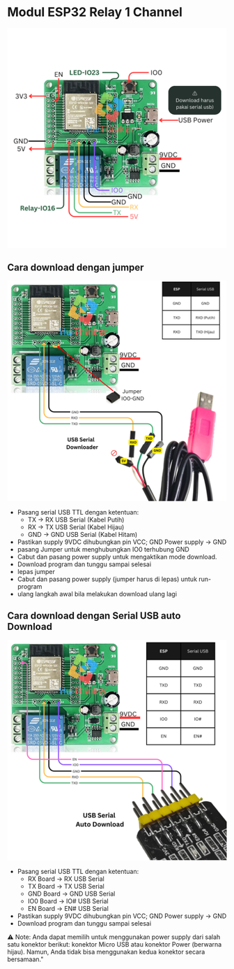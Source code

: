 # Modul ESP32 Relay 1 Channel 
![](https://github.com/hwthinker/esp32-relay1ch/blob/main/picture/1.png)


## Cara download dengan jumper
![](https://github.com/hwthinker/esp32-relay1ch/blob/main/picture/3.png)
- Pasang serial USB TTL dengan ketentuan: 
   - TX -> RX USB Serial (Kabel Putih)
   - RX -> TX USB Serial (Kabel Hijau)
   - GND -> GND USB Serial (Kabel Hitam)
- Pastikan supply 9VDC dihubungkan pin VCC; GND Power supply -> GND
- pasang Jumper untuk menghubungkan IO0 terhubung GND
- Cabut dan pasang power supply untuk mengaktikan mode download.
- Download program dan tunggu sampai selesai
- lepas jumper
- Cabut dan pasang power supply (jumper harus di lepas) untuk run-program
- ulang langkah awal bila melakukan download ulang lagi


## Cara download dengan Serial USB auto Download
![](https://github.com/hwthinker/esp32-relay1ch/blob/main/picture/2.png)
- Pasang serial USB TTL dengan ketentuan:
    - RX Board  -> RX USB Serial  
    - TX Board  -> TX USB Serial 
    - GND Board -> GND USB Serial  
    - IO0 Board -> IO# USB Serial 
    - EN Board  -> EN# USB Serial
- Pastikan supply 9VDC dihubungkan pin VCC; GND Power supply -> GND
- Download program dan tunggu sampai selesai

⚠️ Note:
Anda dapat memilih untuk menggunakan power supply dari salah satu konektor berikut: konektor Micro USB atau konektor Power (berwarna hijau). Namun, Anda tidak bisa menggunakan kedua konektor secara bersamaan."
